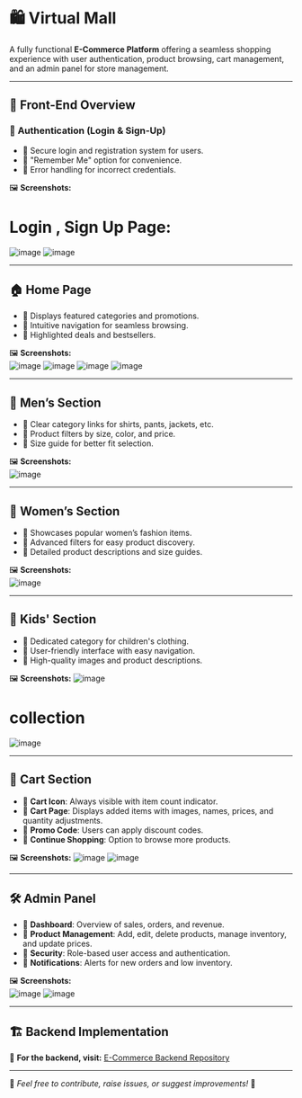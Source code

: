 # 🛍️ Virtual Mall  

A fully functional **E-Commerce Platform** offering a seamless shopping experience with user authentication, product browsing, cart management, and an admin panel for store management.  

---

## 🎨 **Front-End Overview**  

### 🔑 **Authentication (Login & Sign-Up)**  
- 📌 Secure login and registration system for users.  
- 📌 "Remember Me" option for convenience.  
- 📌 Error handling for incorrect credentials.  

🖼️ **Screenshots:** 

# Login , Sign Up Page:
![image](https://github.com/user-attachments/assets/45b3b64b-68cf-4f55-b84b-6fb138b55947)
![image](https://github.com/user-attachments/assets/ec4a287a-974e-48e4-8b48-7709af3c680b)

---

## 🏠 **Home Page**  
- 📌 Displays featured categories and promotions.  
- 📌 Intuitive navigation for seamless browsing.  
- 📌 Highlighted deals and bestsellers.  

🖼️ **Screenshots:**  
![image](https://github.com/user-attachments/assets/e8bed49d-93cb-4e3b-9402-bba4b95c267c)
![image](https://github.com/user-attachments/assets/f9fc71f0-e9b0-4319-b28b-a3a1eeb198dd)
![image](https://github.com/user-attachments/assets/37285fb1-6eee-4164-9c76-0c3b91374eb7)
![image](https://github.com/user-attachments/assets/4d10f6cb-c889-4f57-b974-2071c98e42fa)

---

## 👕 **Men’s Section**  
- 📌 Clear category links for shirts, pants, jackets, etc.  
- 📌 Product filters by size, color, and price.  
- 📌 Size guide for better fit selection.  

🖼️ **Screenshots:**  
![image](https://github.com/user-attachments/assets/4e7c35ea-8531-4e6f-b267-c7e790d8fe1c)

---

## 👗 **Women’s Section**  
- 📌 Showcases popular women’s fashion items.  
- 📌 Advanced filters for easy product discovery.  
- 📌 Detailed product descriptions and size guides.  

🖼️ **Screenshots:**  
![image](https://github.com/user-attachments/assets/9b9fb5ac-a902-483a-8b39-1ff3c7d60334)

---

## 🧒 **Kids' Section**  
- 📌 Dedicated category for children's clothing.  
- 📌 User-friendly interface with easy navigation.  
- 📌 High-quality images and product descriptions.  

🖼️ **Screenshots:**
![image](https://github.com/user-attachments/assets/befe7e82-2556-4c6c-adab-51aaa38faec9)


# collection
![image](https://github.com/user-attachments/assets/8256ac53-f0ea-4934-b07f-60d2a8df33be)

---

## 🛒 **Cart Section**  
- 📌 **Cart Icon**: Always visible with item count indicator.  
- 📌 **Cart Page**: Displays added items with images, names, prices, and quantity adjustments.  
- 📌 **Promo Code**: Users can apply discount codes.  
- 📌 **Continue Shopping**: Option to browse more products.  

🖼️ **Screenshots:** 
![image](https://github.com/user-attachments/assets/f6cb6f4e-2124-4c77-8390-7f54bbd1b16f)
![image](https://github.com/user-attachments/assets/22ddc4a5-2b75-43be-9a06-dda6cc78d9cd)

---

## 🛠️ **Admin Panel**  
- 📌 **Dashboard**: Overview of sales, orders, and revenue.  
- 📌 **Product Management**: Add, edit, delete products, manage inventory, and update prices.  
- 📌 **Security**: Role-based user access and authentication.  
- 📌 **Notifications**: Alerts for new orders and low inventory.  

🖼️ **Screenshots:**  
![image](https://github.com/user-attachments/assets/8a99cd03-8de1-493c-8e2e-2fd7cb04d2bb)
![image](https://github.com/user-attachments/assets/50fbe851-84ba-4fe5-9b26-158d252d8eff)

---

## 🏗️ **Backend Implementation**  
🔗 **For the backend, visit:** [E-Commerce Backend Repository](https://github.com/MitBeladiya001/E-commerce)  

---

📩 _Feel free to contribute, raise issues, or suggest improvements!_ 🎉  
